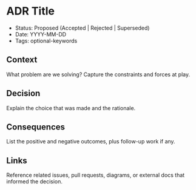# ADR Title

- Status: Proposed (Accepted | Rejected | Superseded)
- Date: YYYY-MM-DD
- Tags: optional-keywords

## Context

What problem are we solving? Capture the constraints and forces at play.

## Decision

Explain the choice that was made and the rationale.

## Consequences

List the positive and negative outcomes, plus follow-up work if any.

## Links

Reference related issues, pull requests, diagrams, or external docs that informed the decision.
